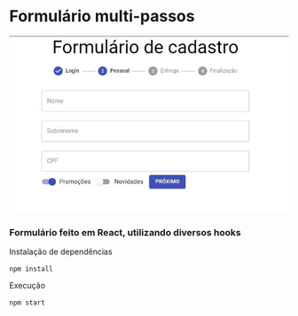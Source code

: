 # Formulário multi-passos

<img src="./imagens/Capture.jpg">

### Formulário feito em React, utilizando diversos hooks 

Instalação de dependências
```
npm install
```

Execução
```
npm start
```